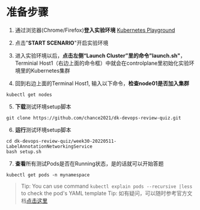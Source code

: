 # 准备步骤
1. 通过浏览器(Chrome/Firefox)**登入实验环境** [Kubernetes Playground](https://www.katacoda.com/courses/kubernetes/playground)

2. 点击"**START SCENARIO**"开启实验环境

3. 进入实验环境以后，**点击左侧“Launch Cluster”里的命令"launch.sh"**，Terminial Host1（右边上面的命令框）中就会在controlplane里初始化实验环境里的Kubernetes集群

4. 回到右边上面的Terminal Host1, 输入以下命令，**检查node01是否加入集群**
```
kubectl get nodes
```

5. **下载**测试环境setup脚本
```
git clone https://github.com/chance2021/dk-devops-review-quiz.git
```
6. **运行**测试环境setup脚本
```
cd dk-devops-review-quiz/week30-20220511-LabelAnnotationNetworkingService
bash setup.sh
```
7. **查看**所有测试Pods是否在Running状态，是的话就可以开始答题
```
kubectl get pods -n mynamespace
```
> Tip: You can use command `kubectl explain pods --recursive |less` to check the pod's YAML template
> Tip: 如有疑问，可以随时参考官方文档[点击这里](https://kubernetes.io/docs/concepts/)
